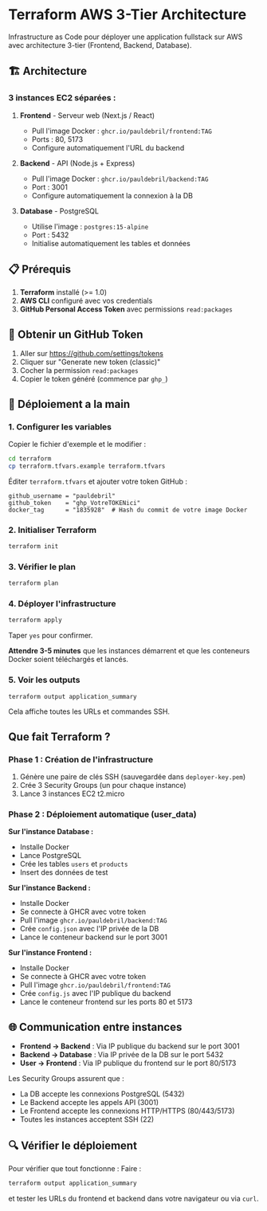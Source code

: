 # Terraform AWS 3-Tier Architecture

Infrastructure as Code pour déployer une application fullstack sur AWS avec architecture 3-tier (Frontend, Backend, Database).

## 🏗️ Architecture

### 3 instances EC2 séparées :

1. **Frontend** - Serveur web (Next.js / React)
   - Pull l'image Docker : `ghcr.io/pauldebril/frontend:TAG`
   - Ports : 80, 5173
   - Configure automatiquement l'URL du backend

2. **Backend** - API (Node.js + Express)
   - Pull l'image Docker : `ghcr.io/pauldebril/backend:TAG`
   - Port : 3001
   - Configure automatiquement la connexion à la DB

3. **Database** - PostgreSQL
   - Utilise l'image : `postgres:15-alpine`
   - Port : 5432
   - Initialise automatiquement les tables et données

## 📋 Prérequis

1. **Terraform** installé (>= 1.0)
2. **AWS CLI** configuré avec vos credentials
3. **GitHub Personal Access Token** avec permissions `read:packages`

## 🔑 Obtenir un GitHub Token

1. Aller sur https://github.com/settings/tokens
2. Cliquer sur "Generate new token (classic)"
3. Cocher la permission `read:packages`
4. Copier le token généré (commence par `ghp_`)

## 🚀 Déploiement a la main

### 1. Configurer les variables

Copier le fichier d'exemple et le modifier :

```bash
cd terraform
cp terraform.tfvars.example terraform.tfvars
```

Éditer `terraform.tfvars` et ajouter votre token GitHub :

```hcl
github_username = "pauldebril"
github_token    = "ghp_VotreTOKENici"
docker_tag      = "1835928"  # Hash du commit de votre image Docker
```

### 2. Initialiser Terraform

```bash
terraform init
```

### 3. Vérifier le plan

```bash
terraform plan
```

### 4. Déployer l'infrastructure

```bash
terraform apply
```

Taper `yes` pour confirmer.

**Attendre 3-5 minutes** que les instances démarrent et que les conteneurs Docker soient téléchargés et lancés.

### 5. Voir les outputs

```bash
terraform output application_summary
```

Cela affiche toutes les URLs et commandes SSH.

## Que fait Terraform ?

### Phase 1 : Création de l'infrastructure

1. Génère une paire de clés SSH (sauvegardée dans `deployer-key.pem`)
2. Crée 3 Security Groups (un pour chaque instance)
3. Lance 3 instances EC2 t2.micro

### Phase 2 : Déploiement automatique (user_data)

**Sur l'instance Database :**
- Installe Docker
- Lance PostgreSQL
- Crée les tables `users` et `products`
- Insert des données de test

**Sur l'instance Backend :**
- Installe Docker
- Se connecte à GHCR avec votre token
- Pull l'image `ghcr.io/pauldebril/backend:TAG`
- Crée `config.json` avec l'IP privée de la DB
- Lance le conteneur backend sur le port 3001

**Sur l'instance Frontend :**
- Installe Docker
- Se connecte à GHCR avec votre token
- Pull l'image `ghcr.io/pauldebril/frontend:TAG`
- Crée `config.js` avec l'IP publique du backend
- Lance le conteneur frontend sur les ports 80 et 5173

## 🌐 Communication entre instances

- **Frontend → Backend** : Via IP publique du backend sur le port 3001
- **Backend → Database** : Via IP privée de la DB sur le port 5432
- **User → Frontend** : Via IP publique du frontend sur le port 80/5173

Les Security Groups assurent que :
- La DB accepte les connexions PostgreSQL (5432)
- Le Backend accepte les appels API (3001)
- Le Frontend accepte les connexions HTTP/HTTPS (80/443/5173)
- Toutes les instances acceptent SSH (22)

## 🔍 Vérifier le déploiement

Pour vérifier que tout fonctionne :
Faire :

```bash
terraform output application_summary
```
et tester les URLs du frontend et backend dans votre navigateur ou via `curl`.
